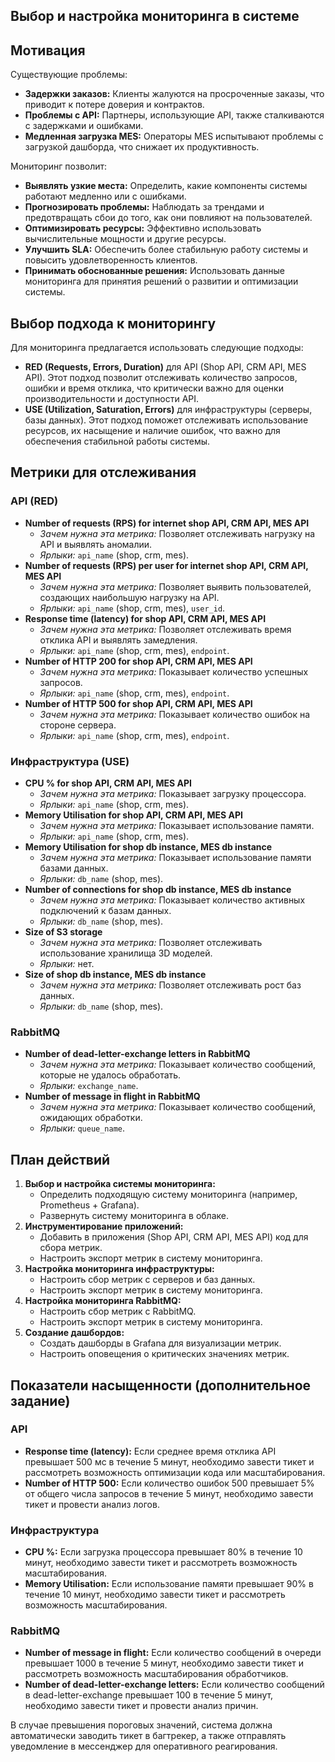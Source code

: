 ## Выбор и настройка мониторинга в системе


## Мотивация

Существующие проблемы:

-   **Задержки заказов:** Клиенты жалуются на просроченные заказы, что приводит к потере доверия и контрактов.
-   **Проблемы с API:** Партнеры, использующие API, также сталкиваются с задержками и ошибками.
-   **Медленная загрузка MES:** Операторы MES испытывают проблемы с загрузкой дашборда, что снижает их продуктивность.

Мониторинг позволит:

-   **Выявлять узкие места:** Определить, какие компоненты системы работают медленно или с ошибками.
-   **Прогнозировать проблемы:** Наблюдать за трендами и предотвращать сбои до того, как они повлияют на пользователей.
-   **Оптимизировать ресурсы:** Эффективно использовать вычислительные мощности и другие ресурсы.
-   **Улучшить SLA:** Обеспечить более стабильную работу системы и повысить удовлетворенность клиентов.
-   **Принимать обоснованные решения:** Использовать данные мониторинга для принятия решений о развитии и оптимизации системы.

## Выбор подхода к мониторингу

Для мониторинга предлагается использовать следующие подходы:

-   **RED (Requests, Errors, Duration)** для API (Shop API, CRM API, MES API). Этот подход позволит отслеживать количество запросов, ошибки и время отклика, что критически важно для оценки производительности и доступности API.
-   **USE (Utilization, Saturation, Errors)** для инфраструктуры (серверы, базы данных). Этот подход поможет отслеживать использование ресурсов, их насыщение и наличие ошибок, что важно для обеспечения стабильной работы системы.

## Метрики для отслеживания

### API (RED)

-   **Number of requests (RPS) for internet shop API, CRM API, MES API**
    -   *Зачем нужна эта метрика:* Позволяет отслеживать нагрузку на API и выявлять аномалии.
    -   *Ярлыки:* `api_name` (shop, crm, mes).
-   **Number of requests (RPS) per user for internet shop API, CRM API, MES API**
    -   *Зачем нужна эта метрика:* Позволяет выявить пользователей, создающих наибольшую нагрузку на API.
    -   *Ярлыки:* `api_name` (shop, crm, mes), `user_id`.
-   **Response time (latency) for shop API, CRM API, MES API**
    -   *Зачем нужна эта метрика:* Позволяет отслеживать время отклика API и выявлять замедления.
    -   *Ярлыки:* `api_name` (shop, crm, mes), `endpoint`.
-   **Number of HTTP 200 for shop API, CRM API, MES API**
    -   *Зачем нужна эта метрика:* Показывает количество успешных запросов.
    -   *Ярлыки:* `api_name` (shop, crm, mes), `endpoint`.
-   **Number of HTTP 500 for shop API, CRM API, MES API**
    -   *Зачем нужна эта метрика:* Показывает количество ошибок на стороне сервера.
    -   *Ярлыки:* `api_name` (shop, crm, mes), `endpoint`.

### Инфраструктура (USE)

-   **CPU % for shop API, CRM API, MES API**
    -   *Зачем нужна эта метрика:* Показывает загрузку процессора.
    -   *Ярлыки:* `api_name` (shop, crm, mes).
-   **Memory Utilisation for shop API, CRM API, MES API**
    -   *Зачем нужна эта метрика:* Показывает использование памяти.
    -   *Ярлыки:* `api_name` (shop, crm, mes).
-   **Memory Utilisation for shop db instance, MES db instance**
    -   *Зачем нужна эта метрика:* Показывает использование памяти базами данных.
    -   *Ярлыки:* `db_name` (shop, mes).
-   **Number of connections for shop db instance, MES db instance**
    -   *Зачем нужна эта метрика:* Показывает количество активных подключений к базам данных.
    -   *Ярлыки:* `db_name` (shop, mes).
-   **Size of S3 storage**
    -   *Зачем нужна эта метрика:* Позволяет отслеживать использование хранилища 3D моделей.
    -   *Ярлыки:* нет.
-   **Size of shop db instance, MES db instance**
    -   *Зачем нужна эта метрика:* Позволяет отслеживать рост баз данных.
    -   *Ярлыки:* `db_name` (shop, mes).

### RabbitMQ

-   **Number of dead-letter-exchange letters in RabbitMQ**
    -   *Зачем нужна эта метрика:* Показывает количество сообщений, которые не удалось обработать.
    -   *Ярлыки:* `exchange_name`.
-   **Number of message in flight in RabbitMQ**
    -   *Зачем нужна эта метрика:* Показывает количество сообщений, ожидающих обработки.
    -   *Ярлыки:* `queue_name`.

## План действий

1.  **Выбор и настройка системы мониторинга:**
    -   Определить подходящую систему мониторинга (например, Prometheus + Grafana).
    -   Развернуть систему мониторинга в облаке.
2.  **Инструментирование приложений:**
    -   Добавить в приложения (Shop API, CRM API, MES API) код для сбора метрик.
    -   Настроить экспорт метрик в систему мониторинга.
3.  **Настройка мониторинга инфраструктуры:**
    -   Настроить сбор метрик с серверов и баз данных.
    -   Настроить экспорт метрик в систему мониторинга.
4.  **Настройка мониторинга RabbitMQ:**
    -   Настроить сбор метрик с RabbitMQ.
    -   Настроить экспорт метрик в систему мониторинга.
5.  **Создание дашбордов:**
    -   Создать дашборды в Grafana для визуализации метрик.
    -   Настроить оповещения о критических значениях метрик.

## Показатели насыщенности (дополнительное задание)

### API

-   **Response time (latency):** Если среднее время отклика API превышает 500 мс в течение 5 минут, необходимо завести тикет и рассмотреть возможность оптимизации кода или масштабирования.
-   **Number of HTTP 500:** Если количество ошибок 500 превышает 5% от общего числа запросов в течение 5 минут, необходимо завести тикет и провести анализ логов.

### Инфраструктура

-   **CPU %:** Если загрузка процессора превышает 80% в течение 10 минут, необходимо завести тикет и рассмотреть возможность масштабирования.
-   **Memory Utilisation:** Если использование памяти превышает 90% в течение 10 минут, необходимо завести тикет и рассмотреть возможность масштабирования.

### RabbitMQ

-   **Number of message in flight:** Если количество сообщений в очереди превышает 1000 в течение 5 минут, необходимо завести тикет и рассмотреть возможность масштабирования обработчиков.
-   **Number of dead-letter-exchange letters:** Если количество сообщений в dead-letter-exchange превышает 100 в течение 5 минут, необходимо завести тикет и провести анализ причин.

В случае превышения пороговых значений, система должна автоматически заводить тикет в багтрекер, а также отправлять уведомление в мессенджер для оперативного реагирования.
